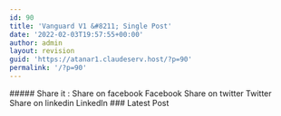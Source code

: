 ```yaml
---
id: 90
title: 'Vanguard V1 &#8211; Single Post'
date: '2022-02-03T19:57:55+00:00'
author: admin
layout: revision
guid: 'https://atanar1.claudeserv.host/?p=90'
permalink: '/?p=90'
---
```


<style>/*! elementor - v3.5.5 - 03-02-2022 */
.elementor-heading-title{padding:0;margin:0;line-height:1}.elementor-widget-heading .elementor-heading-title[class*=elementor-size-]>a{color:inherit;font-size:inherit;line-height:inherit}.elementor-widget-heading .elementor-heading-title.elementor-size-small{font-size:15px}.elementor-widget-heading .elementor-heading-title.elementor-size-medium{font-size:19px}.elementor-widget-heading .elementor-heading-title.elementor-size-large{font-size:29px}.elementor-widget-heading .elementor-heading-title.elementor-size-xl{font-size:39px}.elementor-widget-heading .elementor-heading-title.elementor-size-xxl{font-size:59px}</style></head><body>##### Share it :

<link href="https://atanar1.claudeserv.host/wp-content/plugins/elementor-pro/assets/css/widget-share-buttons.min.css" rel="stylesheet"></link> Share on facebook  
 Facebook  
 Share on twitter  
 Twitter  
 Share on linkedin  
 LinkedIn ### Latest Post